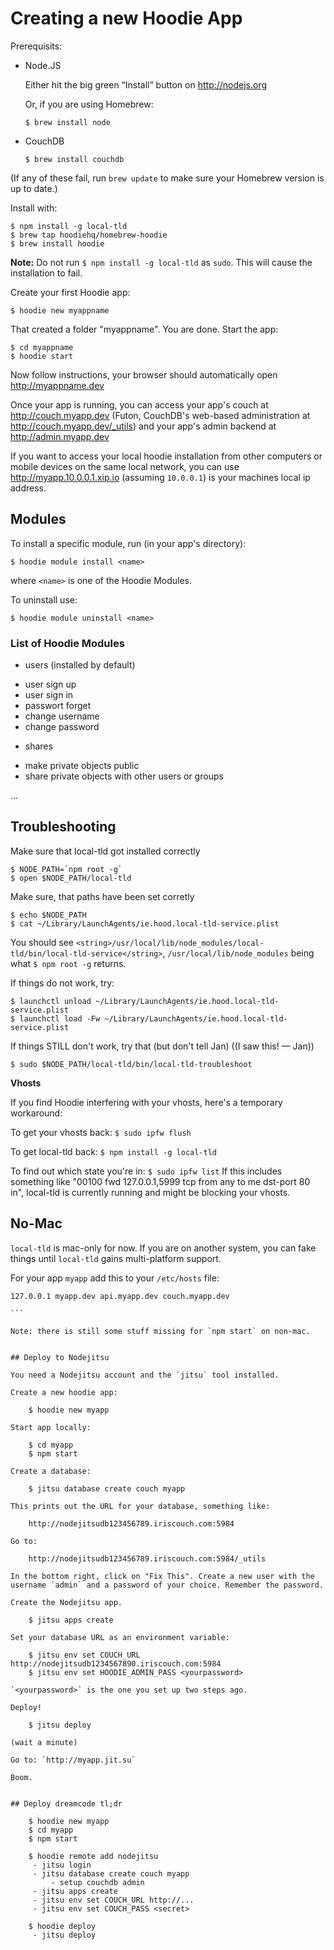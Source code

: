 # Creating a new Hoodie App

Prerequisits:

* Node.JS

  Either hit the big green “Install” button on http://nodejs.org

  Or, if you are using Homebrew:

  `$ brew install node`

* CouchDB

  `$ brew install couchdb`

(If any of these fail, run `brew update` to make sure your Homebrew version is up to date.)

Install with:

    $ npm install -g local-tld
    $ brew tap hoodiehq/homebrew-hoodie
    $ brew install hoodie

**Note:** Do not run `$ npm install -g local-tld` as `sudo`. This will cause the installation to fail.

Create your first Hoodie app:

    $ hoodie new myappname

That created a folder "myappname". You are done. Start the app:

    $ cd myappname
    $ hoodie start

Now follow instructions, your browser should automatically open
http://myappname.dev

Once your app is running, you can access your app's couch at
http://couch.myapp.dev (Futon, CouchDB's web-based administration
at http://couch.myapp.dev/_utils) and your app's admin backend at
http://admin.myapp.dev

If you want to access your local hoodie installation from
other computers or mobile devices on the same local network,
you can use http://myapp.10.0.0.1.xip.io (assuming `10.0.0.1`)
is your machines local ip address.


## Modules

To install a specific module, run (in your app's directory):

    $ hoodie module install <name>

where `<name>` is one of the Hoodie Modules.

To uninstall use:

    $ hoodie module uninstall <name>

### List of Hoodie Modules

 * users (installed by default)
  - user sign up
  - user sign in
  - passwort forget
  - change username
  - change password

 * shares
  - make private objects public
  - share private objects with other users or groups

  ...


## Troubleshooting

Make sure that local-tld got installed correctly

    $ NODE_PATH=`npm root -g`
    $ open $NODE_PATH/local-tld

Make sure, that paths have been set corretly

    $ echo $NODE_PATH
    $ cat ~/Library/LaunchAgents/ie.hood.local-tld-service.plist

You should see `<string>/usr/local/lib/node_modules/local-tld/bin/local-tld-service</string>`,
`/usr/local/lib/node_modules` being what `$ npm root -g` returns.

If things do not work, try:

    $ launchctl unload ~/Library/LaunchAgents/ie.hood.local-tld-service.plist
    $ launchctl load -Fw ~/Library/LaunchAgents/ie.hood.local-tld-service.plist

If things STILL don't work, try that (but don't tell Jan) ((I saw this! — Jan))

    $ sudo $NODE_PATH/local-tld/bin/local-tld-troubleshoot

**Vhosts**

If you find Hoodie interfering with your vhosts, here's a temporary workaround:

To get your vhosts back: `$ sudo ipfw flush`

To get local-tld back: `$ npm install -g local-tld`

To find out which state you're in: `$ sudo ipfw list`
If this includes something like "00100 fwd 127.0.0.1,5999 tcp from any to me dst-port 80 in", local-tld is currently running and might be blocking your vhosts.


## No-Mac

`local-tld` is mac-only for now. If you are on another system, you can fake things until `local-tld` gains multi-platform support.

For your app `myapp` add this to your `/etc/hosts` file:

````
127.0.0.1 myapp.dev api.myapp.dev couch.myapp.dev

```

Note: there is still some stuff missing for `npm start` on non-mac.


## Deploy to Nodejitsu

You need a Nodejitsu account and the `jitsu` tool installed.

Create a new hoodie app:

    $ hoodie new myapp

Start app locally:

    $ cd myapp
    $ npm start

Create a database:

    $ jitsu database create couch myapp

This prints out the URL for your database, something like:

    http://nodejitsudb123456789.iriscouch.com:5984

Go to:

    http://nodejitsudb123456789.iriscouch.com:5984/_utils

In the bottom right, click on "Fix This". Create a new user with the username `admin` and a password of your choice. Remember the password.

Create the Nodejitsu app.

    $ jitsu apps create

Set your database URL as an environment variable:

    $ jitsu env set COUCH_URL http://nodejitsudb1234567890.iriscouch.com:5984
    $ jitsu env set HOODIE_ADMIN_PASS <yourpassword>

`<yourpassword>` is the one you set up two steps ago.

Deploy!

    $ jitsu deploy

(wait a minute)

Go to: `http://myapp.jit.su`

Boom.


## Deploy dreamcode tl;dr

    $ hoodie new myapp
    $ cd myapp
    $ npm start

    $ hoodie remote add nodejitsu
     - jitsu login
     - jitsu database create couch myapp
         - setup couchdb admin
     - jitsu apps create
     - jitsu env set COUCH_URL http://...
     - jitsu env set COUCH_PASS <secret>

    $ hoodie deploy
     - jitsu deploy
